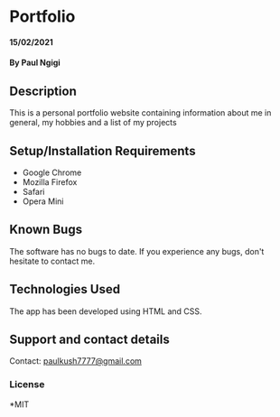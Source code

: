 # Portfolio
#### 15/02/2021
#### By **Paul Ngigi**
## Description
This is a personal portfolio website containing information about me in general, my hobbies and a list of my projects
## Setup/Installation Requirements
* Google Chrome
* Mozilla Firefox
* Safari
* Opera Mini
## Known Bugs
The software has no bugs to date. If you experience any bugs, don't hesitate to contact me.
## Technologies Used
The app has been developed using HTML and CSS.
## Support and contact details
Contact: paulkush7777@gmail.com
### License
*MIT 